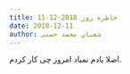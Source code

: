 ```yaml
---
title: خاطره روز 2018-12-11
date: 2018-12-11
author: شعبان محمد حسنی
---
```


اصلا یادم نمیاد امروز چی کار کردم.